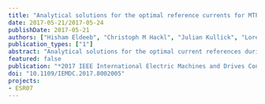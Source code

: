 ```yaml
---
title: "Analytical solutions for the optimal reference currents for MTPC/MTPA, MTPV and MTPF control of anisotropic synchronous machines"
date: 2017-05-21/2017-05-24
publishDate: 2017-05-21
authors: ["Hisham Eldeeb", "Christoph M Hackl", "Julian Kullick", "Lorenz Horlbeck"]
publication_types: ["1"]
abstract: "Analytical solutions for the optimal current references during maximum torque per current (MTPC; or maximum torque per Ampere (MTPA)), maximum torque per voltage (MTPV) and maximum torque per flux (MTPF) operation of anisotropic synchronous machines with non-negligible stator resistance and mutual inductance are presented. The analytical solutions allow for an (almost) instantaneous computation of the corresponding reference currents without neglecting stator resistance and/or mutual inductance (as usually done). Numerical methods (approximating these solutions only) are no longer required. The derived analytical solutions for MTPC, MTPV and MTPF operation are suitable for any anisotropic synchronous machine; even for nonlinear reluctance synchronous machines, as the presented measurement results illustrate."
featured: false
publication: "*2017 IEEE International Electric Machines and Drives Conference (IEMDC)*"
doi: "10.1109/IEMDC.2017.8002005"
projects:
- ESR07
---
```


